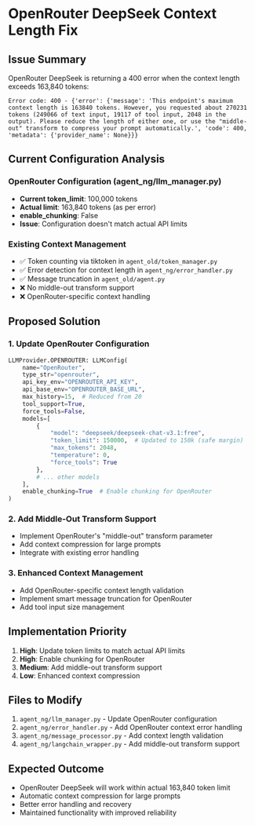 # OpenRouter DeepSeek Context Length Fix

## Issue Summary

OpenRouter DeepSeek is returning a 400 error when the context length exceeds 163,840 tokens:

```
Error code: 400 - {'error': {'message': 'This endpoint's maximum context length is 163840 tokens. However, you requested about 270231 tokens (249066 of text input, 19117 of tool input, 2048 in the output). Please reduce the length of either one, or use the "middle-out" transform to compress your prompt automatically.', 'code': 400, 'metadata': {'provider_name': None}}}
```

## Current Configuration Analysis

### OpenRouter Configuration (agent_ng/llm_manager.py)
- **Current token_limit**: 100,000 tokens
- **Actual limit**: 163,840 tokens (as per error)
- **enable_chunking**: False
- **Issue**: Configuration doesn't match actual API limits

### Existing Context Management
- ✅ Token counting via tiktoken in `agent_old/token_manager.py`
- ✅ Error detection for context length in `agent_ng/error_handler.py`
- ✅ Message truncation in `agent_old/agent.py`
- ❌ No middle-out transform support
- ❌ OpenRouter-specific context handling

## Proposed Solution

### 1. Update OpenRouter Configuration
```python
LLMProvider.OPENROUTER: LLMConfig(
    name="OpenRouter",
    type_str="openrouter",
    api_key_env="OPENROUTER_API_KEY",
    api_base_env="OPENROUTER_BASE_URL",
    max_history=15,  # Reduced from 20
    tool_support=True,
    force_tools=False,
    models=[
        {
            "model": "deepseek/deepseek-chat-v3.1:free",
            "token_limit": 150000,  # Updated to 150k (safe margin)
            "max_tokens": 2048,
            "temperature": 0,
            "force_tools": True
        },
        # ... other models
    ],
    enable_chunking=True  # Enable chunking for OpenRouter
)
```

### 2. Add Middle-Out Transform Support
- Implement OpenRouter's "middle-out" transform parameter
- Add context compression for large prompts
- Integrate with existing error handling

### 3. Enhanced Context Management
- Add OpenRouter-specific context length validation
- Implement smart message truncation for OpenRouter
- Add tool input size management

## Implementation Priority

1. **High**: Update token limits to match actual API limits
2. **High**: Enable chunking for OpenRouter
3. **Medium**: Add middle-out transform support
4. **Low**: Enhanced context compression

## Files to Modify

1. `agent_ng/llm_manager.py` - Update OpenRouter configuration
2. `agent_ng/error_handler.py` - Add OpenRouter context error handling
3. `agent_ng/message_processor.py` - Add context length validation
4. `agent_ng/langchain_wrapper.py` - Add middle-out transform support

## Expected Outcome

- OpenRouter DeepSeek will work within actual 163,840 token limit
- Automatic context compression for large prompts
- Better error handling and recovery
- Maintained functionality with improved reliability
